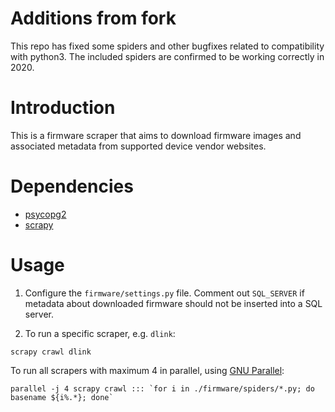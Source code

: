 Additions from fork
===========
This repo has fixed some spiders and other bugfixes related to compatibility with python3. The included spiders are confirmed to be working correctly in 2020.

Introduction
============

This is a firmware scraper that aims to download firmware images and associated
metadata from supported device vendor websites.

Dependencies
============
* [psycopg2](http://initd.org/psycopg/)
* [scrapy](http://scrapy.org/)

Usage
=====

1. Configure the `firmware/settings.py` file. Comment out `SQL_SERVER` if metadata about
downloaded firmware should not be inserted into a SQL server.

2. To run a specific scraper, e.g. `dlink`:

`scrapy crawl dlink`

To run all scrapers with maximum 4 in parallel, using [GNU Parallel](https://www.gnu.org/software/parallel/):

```parallel -j 4 scrapy crawl ::: `for i in ./firmware/spiders/*.py; do basename ${i%.*}; done` ```
